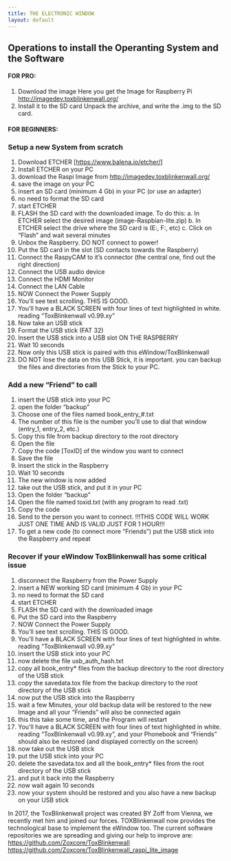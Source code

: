 ```yaml
---
title: THE ELECTRONIC WINDOW
layout: default
---
```


## Operations to install the Operanting System and the Software

#### FOR PRO:
1. Download the image
Here you get the Image for Raspberry Pi http://imagedev.toxblinkenwall.org/
2. Install it to the SD card
Unpack the archive, and write the .img to the SD card.


#### FOR BEGINNERS:
### Setup a new System from scratch
1.	Download ETCHER [https://www.balena.io/etcher/]
2.	Install ETCHER on your PC
3.	download the Raspi Image from http://imagedev.toxblinkenwall.org/
4.	save the image on your PC
5.	insert an SD card (minimum 4 Gb) in your PC (or use an adapter)
6.	no need to format the SD card
7.	start ETCHER
8.	FLASH the SD card with the downloaded image. To do this:
a.	In ETCHER select the desired image (image-Raspbian-lite.zip)
b.	In ETCHER select the drive where the SD card is (E:, F:, etc)
c.	Click on “Flash” and wait several minutes
9.	Unbox the Raspberry. DO NOT connect to power!
10.	Put the SD card in the slot (SD contacts towards the Raspberry)
11.	Connect the RaspyCAM to it’s connector
(the central one, find out the right direction)
12.	Connect the USB audio device
13.	Connect the HDMI Monitor
14.	Connect the LAN Cable
15.	NOW Connect the Power Supply
16.	You’ll see text scrolling. THIS IS GOOD.
17.	You’ll have a BLACK SCREEN with four lines of text highlighted in white.
reading “ToxBlinkenwall v0.99.xy”
18.	Now take an USB stick
19.	Format the USB stick (FAT 32)
20.	Insert the USB stick into a USB slot ON THE RASPBERRY
21.	Wait 10 seconds
22.	Now only this USB stick is paired with this eWindow/ToxBlinkenwall
23.	DO NOT lose the data on this USB Stick, it is important. you can backup the files and directories from the Stick to your PC.


### Add a new “Friend” to call
1.	insert the USB stick into your PC
2.	open the folder “backup”
3.	Choose one of the files named book_entry_#.txt
4.	The number of this file is the number you’ll use to dial that window (entry_1, entry_2, etc.)
5.	Copy this file from backup directory to the root directory
6.	Open the file
7.	Copy the code [ToxID] of the window you want to connect
8.	Save the file
9.	Insert the stick in the Raspberry
10.	Wait 10 seconds
11.	The new window is now added
12.	take out the USB stick, and put it in your PC
13.	Open the folder “backup”
14.	Open the file named toxid.txt (with any program to read .txt)
15.	Copy the code
16.	Send to the person you want to connect.
!!!THIS CODE WILL WORK JUST ONE TIME AND IS VALID JUST FOR 1 HOUR!!!
17.	To get a new code (to connect more “Friends”) put the USB stick into the Raspberry and repeat

### Recover if your eWindow ToxBlinkenwall has some critical issue
1.	disconnect the Raspberry from the Power Supply
2.	insert a NEW working SD card (minimum 4 Gb) in your PC
3.	no need to format the SD card
4.	start ETCHER
5.	FLASH the SD card with the downloaded image
6.	Put the SD card into the Raspberry
7.	NOW Connect the Power Supply
8.	You’ll see text scrolling. THIS IS GOOD.
9.	You’ll have a BLACK SCREEN with four lines of text highlighted in white.
reading “ToxBlinkenwall v0.99.xy”
10.	insert the USB stick into your PC
11.	now delete the file usb_auth_hash.txt
12.	copy all book_entry* files from the backup directory to the root directory of the USB stick
13.	copy the savedata.tox file from the backup directory to the root directory of the USB stick
14.	now put the USB stick into the Raspberry
15.	wait a few Minutes, your old backup data will be restored to the new Image and all your “Friends” will also be connected again
16.	this this take some time, and the Program will restart
17.	You’ll have a BLACK SCREEN with four lines of text highlighted in white. reading “ToxBlinkenwall v0.99.xy”, and your Phonebook and “Friends” should also be restored (and displayed correctly on the screen)
18.	now take out the USB stick
19.	put the USB stick into your PC
20.	delete the savedata.tox and all the book_entry* files from the root directory of the USB stick
21.	and put it back into the Raspberry
22.	now wait again 10 seconds
23.	now your system should be restored and you also have a new backup on your USB stick


In 2017, the ToxBlinkenwall project was created BY Zoff from Vienna, we recently met him and joined our forces. TOXBlinkenwall now provides the technological base to implement the eWindow too. 
The current software repositories we are spreading and giving our help to improve are: 
https://github.com/Zoxcore/ToxBlinkenwall
https://github.com/Zoxcore/ToxBlinkenwall_raspi_lite_image

